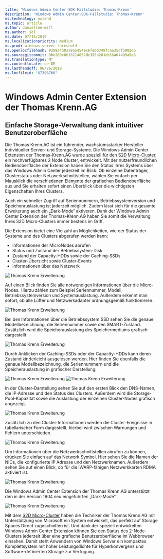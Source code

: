 ```yaml
---
title: 'Windows Admin Center-SDK-Fallstudie: Thomas-Krenn'
description: 'Windows Admin Center-SDK-Fallstudie: Thomas-Krenn'
ms.technology: extend
ms.topic: article
author: daniellee-msft
ms.author: jol
ms.date: 07/18/2019
ms.localizationpriority: medium
ms.prod: windows-server-threshold
ms.openlocfilehash: 93b8a450aa86a454ec6febd349fcaa35df590266
ms.sourcegitcommit: 3be280c8638214857dc355b201eb56a04499a5e5
ms.translationtype: MT
ms.contentlocale: de-DE
ms.lasthandoff: 06/26/2019
ms.locfileid: "67396760"
---
```

# Windows Admin Center Extension der Thomas Krenn.AG

## Einfache Storage-Verwaltung dank intuitiver Benutzeroberfläche

Die Thomas Krenn.AG ist ein führender, wachstumsstarker Hersteller individueller Server- und Storage-Systeme. Die Windows Admin Center Extension der Thomas-Krenn.AG wurde speziell für den [S2D Micro-Cluster](https://www.thomas-krenn.com/de/produkte/einsatzzweck/software-defined-storage/s2d-micro-cluster.html), ein hochverfügbares 2 Node Cluster, entwickelt. Mit der nutzerfreundlichen Bedienoberfläche der Extension haben Sie den Status Ihres Systems über das Windows Admin Center jederzeit im Blick. Ob einzelne Datenträger, Clusterstatus oder Netzwerkschnittstellen, wählen Sie einfach per Mausklick die verschiedenen Elemente der grafischen Bedienoberfläche aus und Sie erhalten sofort einen Überblick über die wichtigsten Eigenschaften Ihres Clusters.

Auch ein schneller Zugriff auf Seriennummern, Betriebssystemversion und Speicherauslastung ist jederzeit möglich. Zudem lässt sich für die gesamte Erweiterung auch ein „Dark-Mode“ aktiveren. Dank der Windows Admin Center Extension der Thomas-Krenn.AG haben Sie somit die Verwaltung Ihres S2D Micro-Clusters immer bestens im Griff.

Die Extension bietet eine Vielzahl an Möglichkeiten, wie der Status der Systeme und des Clusters abgerufen werden kann:
- Informationen der MicroNodes abrufen
- Status und Zustand der Betriebssystem-Disk
- Zustand der Capacity-HDDs sowie der Caching-SSDs
- Cluster-Übersicht sowie Cluster-Events
- Informationen über das Netzwerk 

![Thomas Krenn Erweiterung](thomas-krenn-de-1.png)

Auf einen Blick finden Sie alle notwendigen Informationen über die Micro-Nodes. Hierzu zählen zum Beispiel Seriennummer, Modell, Betriebssystemversion und Systemauslastung. Außerdem erkennt man sofort, ob alle Lüfter und Netzwerkadapter ordnungsgemäß funktionieren.

![Thomas Krenn Erweiterung](thomas-krenn-de-2.png)

Bei den Informationen über die Betriebssystem SSD sehen Sie die genaue Modellbezeichnung, die Seriennummer sowie den SMART-Zustand. Zusätzlich wird die Speicherauslastung des Speichermediums grafisch dargestellt.

![Thomas Krenn Erweiterung](thomas-krenn-de-3.png)

Durch Anklicken der Caching-SSDs oder der Capacity-HDDs kann deren Zustand kinderleicht ausgelesen werden. Hier finden Sie ebenfalls die genaue Modellbezeichnung, die Seriennummern und die Speicherauslastung in grafischer Darstellung.

![Thomas Krenn Erweiterung](thomas-krenn-de-4.png)
![Thomas Krenn Erweiterung](thomas-krenn-de-5.png)

In der Cluster-Darstellung sehen Sie auf den ersten Blick den DNS-Namen, die IP-Adresse und den Status des Clusters. Außerdem wird die Storage-Pool-Kapazität sowie die Auslastung der einzelnen Cluster-Nodes grafisch angezeigt.

![Thomas Krenn Erweiterung](thomas-krenn-de-6.png)

Zusätzlich zu den Cluster-Informationen werden die Cluster-Ereignisse in tabellarischer Form dargestellt, hierbei wird zwischen Warnungen und Fehlern unterschieden.

![Thomas Krenn Erweiterung](thomas-krenn-de-7.png)

Um Informationen über die Netzwerkschnittstellen abrufen zu können, drücken Sie einfach auf das Network Symbol. Hier sehen Sie die Namen der NICs, die konfigurierte IP Adresse und den Netzwerknamen. Außerdem sehen Sie auf einen Blick, ob für die iWARP-fähigen Netzwerkkarten RDMA aktiviert ist.

![Thomas Krenn Erweiterung](thomas-krenn-de-8.png)

Die Windows Admin Center Extension der Thomas Krenn.AG unterstützt den in der Version 1904 neu eingeführten „Dark-Mode“.

![Thomas Krenn Erweiterung](thomas-krenn-de-9.png)

Mit dem [S2D Micro-Cluster](https://www.thomas-krenn.com/de/produkte/einsatzzweck/software-defined-storage/s2d-micro-cluster.html) haben die Techniker der Thomas Krenn.AG mit Unterstützung von Microsoft ein System entwickelt, das perfekt auf Storage Spaces Direct zugeschnitten ist. Und dank der speziell entwickelten Windows Admin Center Extension können Sie den Status des 2-Node-Clusters jederzeit über eine grafische Benutzeroberfläche im Webbrowser einsehen. Damit steht Anwendern von Windows Server ein kompaktes Komplettsystem mit hoher Leistungsdichte für Hyperkonvergenz und Software-definierten Storage zur Verfügung.
